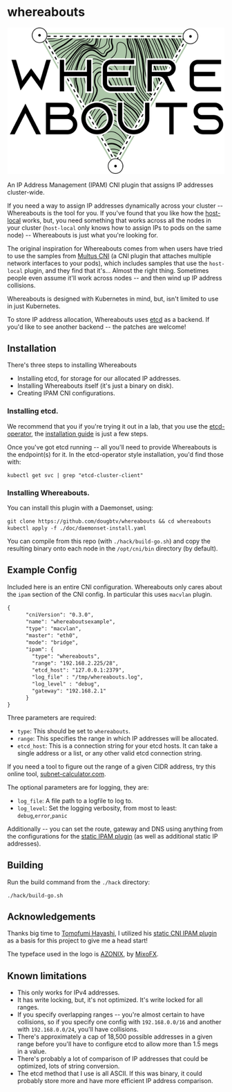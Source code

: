 # whereabouts

![whereabouts-logo](doc/logo.png)

An IP Address Management (IPAM) CNI plugin that assigns IP addresses cluster-wide.

If you need a way to assign IP addresses dynamically across your cluster -- Whereabouts is the tool for you. If you've found that you like how the [host-local](https://github.com/containernetworking/plugins/tree/master/plugins/ipam/host-local) works, but, you need something that works across all the nodes in your cluster (`host-local` only knows how to assign IPs to pods on the same node) -- Whereabouts is just what you're looking for. 

The original inspiration for Whereabouts comes from when users have tried to use the samples from [Multus CNI](https://github.com/intel/multus-cni) (a CNI plugin that attaches multiple network interfaces to your pods), which includes samples that use the `host-local` plugin, and they find that it's... Almost the right thing. Sometimes people even assume it'll work across nodes -- and then wind up IP address collisions.

Whereabouts is designed with Kubernetes in mind, but, isn't limited to use in just Kubernetes.

To store IP address allocation, Whereabouts uses [etcd](https://github.com/etcd-io/etcd) as a backend. If you'd like to see another backend -- the patches are welcome!

## Installation

There's three steps to installing Whereabouts

* Installing etcd, for storage for our allocated IP addresses.
* Installing Whereabouts itself (it's just a binary on disk).
* Creating IPAM CNI configurations.

### Installing etcd.

We recommend that you if you're trying it out in a lab, that you use the [etcd-operator](https://github.com/coreos/etcd-operator), the [installation guide](https://github.com/coreos/etcd-operator/blob/master/doc/user/install_guide.md) is just a few steps. 

Once you've got etcd running -- all you'll need to provide Whereabouts is the endpoint(s) for it. In the etcd-operator style installation, you'd find those with:

```
kubectl get svc | grep "etcd-cluster-client"
```

### Installing Whereabouts.

You can install this plugin with a Daemonset, using:

```
git clone https://github.com/dougbtv/whereabouts && cd whereabouts
kubectl apply -f ./doc/daemonset-install.yaml
```

You can compile from this repo (with `./hack/build-go.sh`) and copy the resulting binary onto each node in the `/opt/cni/bin` directory (by default).

## Example Config

Included here is an entire CNI configuration. Whereabouts only cares about the `ipam` section of the CNI config. In particular this uses `macvlan` plugin.

```
{
      "cniVersion": "0.3.0",
      "name": "whereaboutsexample",
      "type": "macvlan",
      "master": "eth0",
      "mode": "bridge",
      "ipam": {
        "type": "whereabouts",
        "range": "192.168.2.225/28",
        "etcd_host": "127.0.0.1:2379",
        "log_file" : "/tmp/whereabouts.log",
        "log_level" : "debug",
        "gateway": "192.168.2.1"
      }
}
```

Three parameters are required:

* `type`: This should be set to `whereabouts`.
* `range`: This specifies the range in which IP addresses will be allocated.
* `etcd_host`: This is a connection string for your etcd hosts. It can take a single address or a list, or any other valid etcd connection string.

If you need a tool to figure out the range of a given CIDR address, try this online tool, [subnet-calculator.com](http://www.subnet-calculator.com/).

The optional parameters are for logging, they are:

* `log_file`: A file path to a logfile to log to.
* `log_level`: Set the logging verbosity, from most to least: `debug`,`error`,`panic`

Additionally -- you can set the route, gateway and DNS using anything from the configurations for the [static IPAM plugin](https://github.com/containernetworking/plugins/tree/master/plugins/ipam/static) (as well as additional static IP addresses). 

## Building

Run the build command from the `./hack` directory:

```
./hack/build-go.sh
```

## Acknowledgements

Thanks big time to [Tomofumi Hayashi](https://github.com/s1061123), I utilized his [static CNI IPAM plugin](https://github.com/containernetworking/plugins/tree/master/plugins/ipam/static) as a basis for this project to give me a head start!

The typeface used in the logo is [AZONIX](https://www.dafont.com/azonix.font), by [MixoFX](https://twitter.com/MixoFX).

## Known limitations

* This only works for IPv4 addresses.
* It has write locking, but, it's not optimized. It's write locked for all ranges.
* If you specify overlapping ranges -- you're almost certain to have collisions, so if you specify one config with `192.168.0.0/16` and another with `192.168.0.0/24`, you'll have collisions.
* There's approximately a cap of 18,500 possible addresses in a given range before you'll have to configure etcd to allow more than 1.5 megs in a value.
* There's probably a lot of comparison of IP addresses that could be optimized, lots of string conversion.
* The etcd method that I use is all ASCII. If this was binary, it could probably store more and have more efficient IP address comparison.
